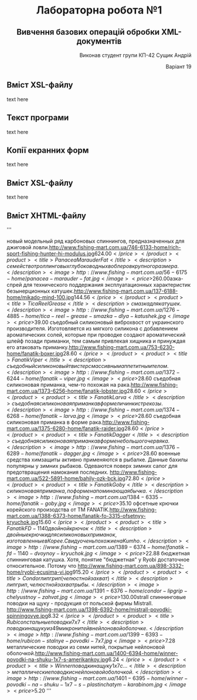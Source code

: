 <h1 align="center">Лабораторна робота №1
<h2 align="center">Вивчення базових операцій обробки XML-документів </h2>
<p align="right">Виконав студент групи КП-42 Сущик Андрій</p>
<p align="right">Варіант 19</p>

## Вміст XSL-файлу
text here
## Текст програми
text here
## Копії екранних форм 
text here
## Вміст XSL-файлу
text here
## Вміст XHTML-файлу

'''
<?xml version='1.0' encoding='UTF-8'?>
<?xml-stylesheet type="text/xsl" href="catalog.xsl"?>
<data><product><title>Rich Sport Fishing Hunter...</title><description> новый модельный ряд карбоновых спиннингов, предназначенных для джиговой ловли.</description><image>http://www.fishing-mart.com.ua/746-6133-home/rich-sport-fishing-hunter-hi-modulus.jpg</image><price>$624.00</price></product><product><title>Panacea Marauder Fat</title><description>семейство троллинговых глубоководных воблеров крупного размера.</description><image>http://www.fishing-mart.com.ua/56-6175-home/panacea-marauder-fat.jpg</image><price>$260.00</price></product><product><title>Mikado Mind 100</title><description>азка-спрей для технического поддержания эксплуатационных характеристик безынерционных катушек.</description><image>http://www.fishing-mart.com.ua/137-6188-home/mikado-mind-100.jpg</image><price>$144.56</price></product><product><title>Tica Reel Grease</title><description> смазка для катушек.</description><image>http://www.fishing-mart.com.ua/1276-4885-home/tica-reel-grease-smazka-dlya-katushek.jpg</image><price>$39.00</price></product><product><title>Fanatik Boxer</title><description> съедобный силиконовый виброхвост от украинского производителя. Изготовляется из мягкого силикона с добавлением ароматических солей, которые при проводке создают ароматический шлейф позади приманки, тем самым привлекая хищника и принуждая его атаковать приманку.</description><image>http://www.fishing-mart.com.ua/753-6230-home/fanatik-boxer.jpg</image><price>$28.60</price></product><product><title>Fanatik Viper</title><description> съедобный силиконовый твистер с массивным аппетитным телом.</description><image>http://www.fishing-mart.com.ua/1372-6244-home/fanatik-viper.jpg</image><price>$28.60</price></product><product><title>Fanatik Lobster</title><description> съедобная силиконовая приманка, чем-то похожая на рака.</description><image>http://www.fishing-mart.com.ua/1373-6256-home/fanatik-lobster.jpg</image><price>$28.60</price></product><product><title>Fanatik Larva</title><description> съедобная силиконовая приманка в форме личинки стрекозы.</description><image>http://www.fishing-mart.com.ua/1374-6268-home/fanatik-larva.jpg</image><price>$28.60</price></product><product><title>Fanatik Raider</title><description> съедобная силиконовая приманка в форме рака.</description><image>http://www.fishing-mart.com.ua/1375-6280-home/fanatik-raider.jpg</image><price>$28.60</price></product><product><title>Fanatik Dagger</title><description> съедобная силиконовая приманка в форме небольшого червяка.</description><image>http://www.fishing-mart.com.ua/1376-6289-home/fanatik-dagger.jpg</image><price>$28.60</price></product><product><title>Бахилы ОЗК (БЦК)</title><description> военные средства химзащиты активно применяются в рыбалке. Данные бахилы популярны у зимних рыбаков. Одеваются поверх зимних сапог для предотвращения намокания последних. </description><image>http://www.fishing-mart.com.ua/522-5891-home/bahily-ozk-bck.jpg</image><price>$72.80</price></product><product><title>Fanatik Goby</title><description> силиконовая приманка, по форме напоминающая бычка.</description><image>http://www.fishing-mart.com.ua/1384-6335-home/fanatik-goby.jpg</image><price>$35.10</price></product><product><title>Fanatik FO-3315 офсетный крючок</title><description> офсетные крючки корейского произодства от ТМ FANATIK.</description><image>http://www.fishing-mart.com.ua/1388-6373-home/fanatik-fo-3315-ofsetnyy-kryuchok.jpg</image><price>$15.60</price></product><product><title>Fanatik FD-1140 двойной крючок</title><description> двойные крючки для силиконовых приманок, изготовленные в Корее. С виду очень похожие на Kumho.</description><image>http://www.fishing-mart.com.ua/1389-6374-home/fanatik-fd-1140-dvoynoy-kryuchok.jpg</image><price>$22.88</price></product><product><title>Ryobi Ecusima Vi</title><description> бюджетная спиннинговая катушка. Хотя, понятие "бюджетная" у Ryobi достаточное относительное. Потому что </description><image>http://www.fishing-mart.com.ua/898-3332-home/ryobi-ecusima-vi.jpg</image><price>$915.20</price></product><product><title>Condor липгрип (челюстной захват)</title><description> липгрип, челюстной захват рыбы. </description><image>http://www.fishing-mart.com.ua/1391-6376-home/condor-lipgrip-chelyustnoy-zahvat.jpg</image><price>$130.00</price></product><product><title>Mistrall поводки спиннинговые 7x7</title><description>strall спиннинговые поводки на щуку - продукция от польской фирмы Mistrall.</description><image>http://www.fishing-mart.com.ua/1398-6392-home/mistrall-povodki-spinningovye.jpg</image><price>$8.32</price></product><product><title>Rubicon стальные поводки 7x7</title><description> поводки на щуку из 49 микронитей в нейлоновой оболочке.</description><image>http://www.fishing-mart.com.ua/1399-6393-home/rubicon-stalnye-povodki-7x7.jpg</image><price>$7.28</price></product><product><title>Winner поводки на щуку 1x7 с...</title><description> металлические поводки из семи нитей, покрытые нейлоновой оболочкой.</description><image>http://www.fishing-mart.com.ua/1400-6394-home/winner-povodki-na-shuku-1x7-s-amerikankoy.jpg</image><price>$6.24</price></product><product><title>Winner поводки на щуку 1x7 с...</title><description> металлические поводки с нейлоновой оболочкой.</description><image>http://www.fishing-mart.com.ua/1401-6395-home/winner-povodki-na-shuku-1x7-s-plastinchatym-karabinom.jpg</image><price>$5.20</price></product></data>
'''

